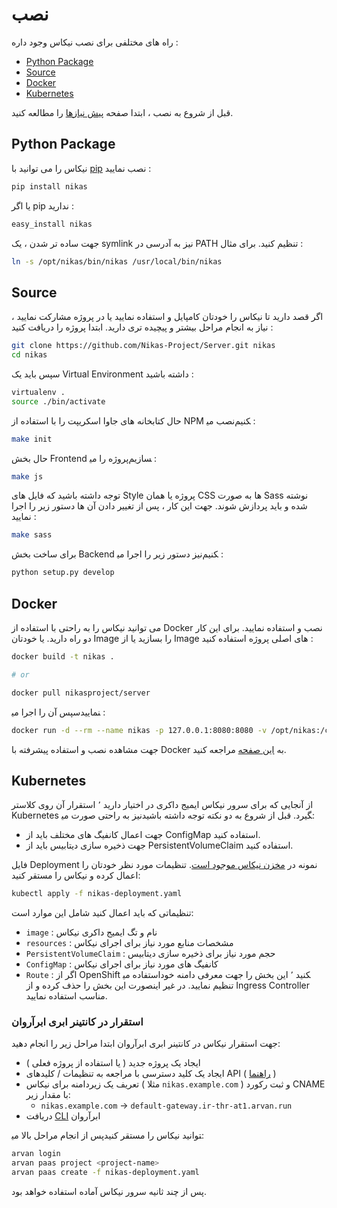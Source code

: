 # نصب

راه های مختلفی برای نصب نیکاس وجود داره :

-   [Python Package](#python-package)
-   [Source](#source)
-   [Docker](#docker)
-   [Kubernetes](#kubernetes)

قبل از شروع به نصب ، ابتدا صفحه [پیش نیازها](requirements.md) را مطالعه کنید.

## Python Package <!-- omit in toc -->

نیکاس را می توانید با [pip](http://www.pip-installer.org/en/latest/) نصب نمایید :

```bash
pip install nikas
```

یا اگر pip ندارید :

```bash
easy_install nikas
```

جهت ساده تر شدن ، یک symlink نیز به آدرسی در PATH تنظیم کنید. برای مثال :

```bash
ln -s /opt/nikas/bin/nikas /usr/local/bin/nikas
```

## Source <!-- omit in toc -->

اگر قصد دارید تا نیکاس را خودتان کامپایل و استفاده نمایید یا در پروژه مشارکت نمایید ، نیاز به انجام مراحل بیشتر و پیچیده تری دارید. ابتدا پروژه را دریافت کنید :

```bash
git clone https://github.com/Nikas-Project/Server.git nikas
cd nikas
```

سپس باید یک Virtual Environment داشته باشید :

```bash
virtualenv .
source ./bin/activate
```

حال کتابخانه های جاوا اسکریپت را با استفاده از NPM نصب می‎کنیم :

```bash
make init
```

حال بخش Frontend پروژه را می‎سازیم :

```bash
make js
```

توجه داشته باشید که فایل های Style پروژه یا همان CSS ها به صورت Sass نوشته شده و باید پردازش شوند. جهت این کار ، پس از تغییر دادن آن ها دستور زیر را اجرا نمایید :

```bash
make sass
```

برای ساخت بخش Backend نیز دستور زیر را اجرا می‎کنیم :

```bash
python setup.py develop
```

## Docker <!-- omit in toc -->

می توانید نیکاس را به راحتی با استفاده از Docker نصب و استفاده نمایید. برای این کار دو راه دارید. یا خودتان Image را بسازید یا از Image های اصلی پروژه استفاده کنید :

```bash
docker build -t nikas .

# or

docker pull nikasproject/server
```

سپس آن را اجرا می‎نمایید :

```bash
docker run -d --rm --name nikas -p 127.0.0.1:8080:8080 -v /opt/nikas:/config -v /opt/nikas:/db nikasproject/server
```

جهت مشاهده نصب و استفاده پیشرفته با Docker به [این صفحه](../config/docker.md) مراجعه کنید.

## Kubernetes <!-- omit in toc -->

از آنجایی که برای سرور نیکاس ایمیج داکری در اختیار دارید ٬ استقرار آن روی کلاستر Kubernetes نیز به راحتی صورت می‎گیرد. قبل از شروع به دو نکته توجه داشته باشید:

-   جهت اعمال کانفیگ های مختلف باید از ConfigMap استفاده کنید.
-   جهت ذخیره سازی دیتابیس باید از PersistentVolumeClaim استفاده کنید.

فایل Deployment نمونه در [مخزن نیکاس موجود است](https://github.com/Nikas-Project/Server/blob/master/kubernetes/deployment.yml). تنظیمات مورد نظر خودتان را اعمال کرده و نیکاس را مستقر کنید:

```bash
kubectl apply -f nikas-deployment.yaml
```

تنظیماتی که باید اعمال کنید شامل این موارد است:

-   `image` : نام و تگ ایمیج داکری نیکاس
-   `resources` : مشخصات منابع مورد نیاز برای اجرای نیکاس
-   `PersistentVolumeClaim` : حجم مورد نیاز برای ذخیره سازی دیتابیس
-   `ConfigMap` : کانفیگ های مورد نیاز برای اجرای نیکاس
-   `Route` : اگر از OpenShift استفاده می‎کنید ٬ این بخش را جهت معرفی دامنه خود تنظیم نمایید. در غیر اینصورت این بخش را حذف کرده و از Ingress Controller مناسب استفاده نمایید.

### استقرار در کانتینر ابری ابرآروان

جهت استقرار نیکاس در کانتینر ابری ابرآروان ابتدا مراحل زیر را انجام دهید:

-   ایجاد یک پروژه جدید ( یا استفاده از پروژه فعلی )
-   ایجاد یک کلید دسترسی با مراجعه به تنظیمات / کلیدهای API ( [راهنما](https://www.arvancloud.com/help/fa/article/360034038654--%da%86%da%af%d9%88%d9%86%d9%87-API-Key-%db%8c%d8%a7-%da%a9%d9%84%db%8c%d8%af-%d8%af%d8%b3%d8%aa%d8%b1%d8%b3%db%8c-%d8%a8%d8%b1%d9%86%d8%a7%d9%85%d9%87%e2%80%8c%d9%86%d9%88%db%8c%d8%b3%db%8c-%d8%a8%d8%b3%d8%a7%d8%b2%db%8c%d8%af%d8%9f) )
-   تعریف یک زیردامنه برای نیکاس ( مثلا `nikas.example.com` ) و ثبت رکورد CNAME با مقدار زیر:
    -   ‍`nikas.example.com` → `default-gateway.ir-thr-at1.arvan.run`
-   دریافت [CLI](https://docs.arvancloud.com/fa/developer-tools/cli/) ابرآروان

پس از انجام مراحل بالا می‎توانید نیکاس را مستقر کنید:

```bash
arvan login
arvan paas project <project-name>
arvan paas create -f nikas-deployment.yaml
```

پس از چند ثانیه سرور نیکاس آماده استفاده خواهد بود.
